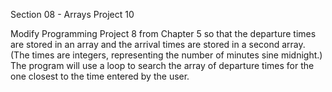 Section 08 - Arrays
Project 10

Modify Programming Project 8 from Chapter 5 so that the departure times are stored in an array and the arrival times are stored in a second array. (The times are integers, representing the number of minutes sine midnight.) The program will use a loop to search the array of departure times for the one closest to the time entered by the user.